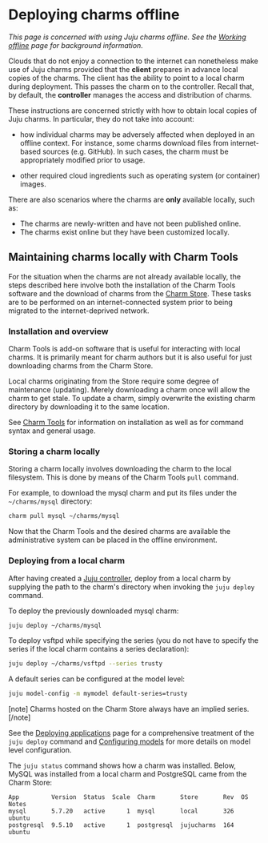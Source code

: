 # Deploying charms offline

*This page is concerned with using Juju charms offline. See the
[Working offline][charms-offline] page for background information.*

Clouds that do not enjoy a connection to the internet can nonetheless make use
of Juju charms provided that the **client** prepares in advance local copies of
the charms. The client has the ability to point to a local charm during
deployment. This passes the charm on to the controller. Recall that, by
default, the **controller** manages the access and distribution of charms.

These instructions are concerned strictly with how to obtain local copies of
Juju charms. In particular, they do not take into account:

 - how individual charms may be adversely affected when deployed in an offline
   context. For instance, some charms download files from internet-based
   sources (e.g. GitHub). In such cases, the charm must be appropriately
   modified prior to usage.

 - other required cloud ingredients such as operating system (or container)
   images.

There are also scenarios where the charms are **only** available locally, such
as:

 - The charms are newly-written and have not been published online.
 - The charms exist online but they have been customized locally.

## Maintaining charms locally with Charm Tools

For the situation when the charms are not already available locally, the steps
described here involve both the installation of the Charm Tools software and
the download of charms from the [Charm Store][charm-store]. These tasks are to
be performed on an internet-connected system prior to being migrated to the
internet-deprived network.

### Installation and overview

Charm Tools is add-on software that is useful for interacting with local
charms. It is primarily meant for charm authors but it is also useful for
just downloading charms from the Charm Store.

Local charms originating from the Store require some degree of maintenance
(updating). Merely downloading a charm once will allow the charm to get stale.
To update a charm, simply overwrite the existing charm directory by downloading
it to the same location.

See [Charm Tools][charm-tools] for information on installation as well as
for command syntax and general usage.

### Storing a charm locally

Storing a charm locally involves downloading the charm to the local filesystem.
This is done by means of the Charm Tools `pull` command.

For example, to download the mysql charm and put its files under the
`~/charms/mysql` directory:

```bash
charm pull mysql ~/charms/mysql
```

Now that the Charm Tools and the desired charms are available the
administrative system can be placed in the offline environment.

### Deploying from a local charm

After having created a [Juju controller][controllers], deploy from a local
charm by supplying the path to the charm's directory when invoking the
`juju deploy` command.

To deploy the previously downloaded mysql charm:

```bash
juju deploy ~/charms/mysql
```

To deploy vsftpd while specifying the series (you do not have to specify the
series if the local charm contains a series declaration):

```bash
juju deploy ~/charms/vsftpd --series trusty
```

A default series can be configured at the model level: 

```bash
juju model-config -m mymodel default-series=trusty
```

[note]
Charms hosted on the Charm Store always have an implied series.
[/note]

See the [Deploying applications][charms-deploying] page for a comprehensive
treatment of the `juju deploy` command and [Configuring models][models-config]
for more details on model level configuration.

The `juju status` command shows how a charm was installed. Below, MySQL was
installed from a local charm and PostgreSQL came from the Charm Store:

```no-highlight
App         Version  Status  Scale  Charm       Store       Rev  OS      Notes
mysql       5.7.20   active      1  mysql       local       326  ubuntu  
postgresql  9.5.10   active      1  postgresql  jujucharms  164  ubuntu  
```


<!-- LINKS -->

[charms-offline]: ./charms-offline.html
[charm-store]: https://jujucharms.com
[charm-tools]: ./tools-charm-tools.html
[charms-deploying]: ./charms-deploying.html
[models-config]: ./models-config.html
[controllers]: ./controllers.html
